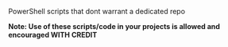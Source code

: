 PowerShell scripts that dont warrant a dedicated repo

**Note: Use of these scripts/code in your projects is allowed and encouraged WITH CREDIT**
